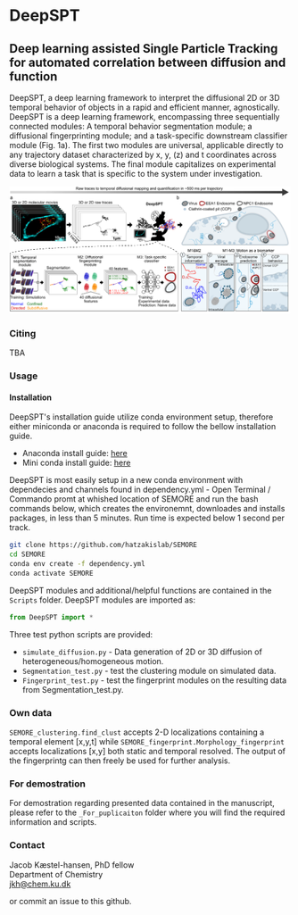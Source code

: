 # DeepSPT
## Deep learning assisted Single Particle Tracking for automated correlation between diffusion and function
DeepSPT, a deep learning framework to interpret the diffusional 2D or 3D temporal behavior of objects in a rapid and efficient manner, agnostically. DeepSPT is a deep learning framework, encompassing three sequentially connected modules: A temporal behavior segmentation module; a diffusional fingerprinting module; and a task-specific downstream classifier module (Fig. 1a). The first two modules are universal, applicable directly to any trajectory dataset characterized by x, y, (z) and t coordinates across diverse biological systems. The final module capitalizes on experimental data to learn a task that is specific to the system under investigation.

![image](_Images/figure1.png)
### Citing
TBA

### Usage
#### Installation
DeepSPT's installation guide utilize conda environment setup, therefore either miniconda or anaconda is required to follow the bellow installation guide.
 - Anaconda install guide: [here](https://www.anaconda.com/download)
 - Mini conda install guide: [here](https://docs.conda.io/en/latest/miniconda.html)

DeepSPT is most easily setup in a new conda environment with dependecies and channels found in dependency.yml - Open Terminal / Commando promt at whished location of SEMORE and run the bash commands below, which creates the environemnt, downloades and installs packages, in less than 5 minutes. Run time is expected below 1 second per track.

```bash
git clone https://github.com/hatzakislab/SEMORE
cd SEMORE
conda env create -f dependency.yml
conda activate SEMORE
```
DeepSPT modules and additional/helpful functions are contained in the `Scripts` folder.
DeepSPT modules are imported as:
```python
from DeepSPT import *

```
Three test python scripts are provided:
  - `simulate_diffusion.py` - Data generation of 2D or 3D diffusion of heterogeneous/homogeneous motion.
  - `Segmentation_test.py` - test the clustering module on simulated data.
  - `Fingerprint_test.py` - test the fingerprint modules on the resulting data from Segmentation_test.py.
### Own data
`SEMORE_clustering.find_clust` accepts 2-D localizations containing a temporal element [x,y,t] while `SEMORE_fingerprint.Morphology_fingerprint` accepts localizations [x,y] both static and temporal resolved. The output of the fingerprintg can then freely be used for further analysis.

### For demostration
For demostration regarding presented data contained in the manuscript, please refer to the `_For_puplicaiton` folder where you will find the required information and scripts.

### Contact

Jacob Kæstel-hansen, PhD fellow\
Department of Chemistry\
jkh@chem.ku.dk

or commit an issue to this github. 
